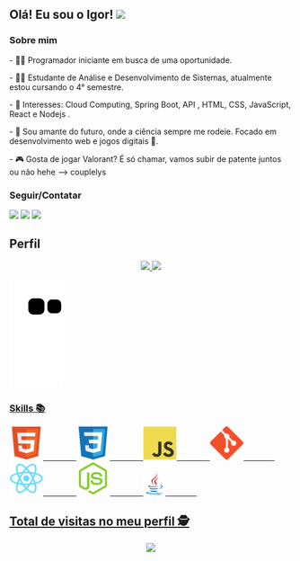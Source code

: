 ## Olá! Eu sou o Igor! <img src="https://raw.githubusercontent.com/iampavangandhi/iampavangandhi/master/gifs/Hi.gif" width="30px"></h2>

### Sobre mim
<div style="display: inline_block"  >
<p> - 👨‍💻 Programador iniciante em busca de uma oportunidade. </p>
<p> - 👨‍🎓 Estudante de Análise e Desenvolvimento de Sistemas, atualmente estou cursando o 4° semestre. </p>
<p> - 🎯 Interesses: Cloud Computing, Spring Boot, API , HTML, CSS, JavaScript, React e Nodejs . </p>
<p> - 🚀 Sou amante do futuro, onde a ciência sempre me rodeie. Focado em desenvolvimento web e jogos digitais 👾.  </p>
<p> - 🎮 Gosta de jogar Valorant? É só chamar, vamos subir de patente juntos ou não hehe --> couplelys</p>
</div>

### Seguir/Contatar   
  <a href="https://instagram.com/muniz.igor__" target="_blank"><img src="https://img.shields.io/badge/-Instagram-%23E4405F?style=for-the-badge&logo=instagram&logoColor=white" target="_blank"></a>
  <a href = "mailto: muniz.igor.tec@gmail.com"><img src="https://img.shields.io/badge/-Gmail-%23333?style=for-the-badge&logo=gmail&logoColor=white" target="_blank"></a>
  <a href="https://www.linkedin.com/in/igor-muniz-6a9975202/" target="_blank"><img src="https://img.shields.io/badge/-LinkedIn-%230077B5?style=for-the-badge&logo=linkedin&logoColor=white" target="_blank"></a> 

## Perfil
<div align="center">
  <a href="https://www.linkedin.com/in/igor-muniz-6a9975202/">
  <img height="180em" src="https://github-readme-stats.vercel.app/api?username=Muniz098&show_icons=true&theme=github_dark&include_all_commits=true&count_private=true"/>
  <img height="180em" src="https://github-readme-stats.vercel.app/api/top-langs/?username=Muniz098&layout=compact&langs_count=7&theme=github_dark"/>
</div>
  
  ![Snake animation](https://github.com/Muniz098/Muniz098/blob/output/github-contribution-grid-snake.svg)
  
### Skills 📚 
  
  <div align="left">    
    <img height="60" src="https://raw.githubusercontent.com/devicons/devicon/master/icons/html5/html5-original.svg">
    &nbsp;&nbsp;&nbsp;&nbsp;&nbsp;&nbsp;&nbsp;&nbsp;&nbsp;&nbsp;&nbsp;&nbsp;&nbsp;
    <img height="60" src="https://raw.githubusercontent.com/devicons/devicon/master/icons/css3/css3-original.svg">
    &nbsp;&nbsp;&nbsp;&nbsp;&nbsp;&nbsp;&nbsp;&nbsp;&nbsp;&nbsp;&nbsp;&nbsp;&nbsp;
    <img height="60" src="https://raw.githubusercontent.com/devicons/devicon/master/icons/javascript/javascript-original.svg">
    &nbsp;&nbsp;&nbsp;&nbsp;&nbsp;&nbsp;&nbsp;&nbsp;&nbsp;&nbsp;&nbsp;&nbsp;&nbsp;
    <img height="60" src="https://raw.githubusercontent.com/devicons/devicon/master/icons/git/git-original.svg">
    &nbsp;&nbsp;&nbsp;&nbsp;&nbsp;&nbsp;&nbsp;&nbsp;&nbsp;&nbsp;&nbsp;&nbsp;&nbsp;
    <img height="60" src="https://raw.githubusercontent.com/devicons/devicon/master/icons/react/react-original.svg">
    &nbsp;&nbsp;&nbsp;&nbsp;&nbsp;&nbsp;&nbsp;&nbsp;&nbsp;&nbsp;&nbsp;&nbsp;&nbsp;
    <img height="60" src="https://raw.githubusercontent.com/devicons/devicon/master/icons/nodejs/nodejs-original.svg">
    &nbsp;&nbsp;&nbsp;&nbsp;&nbsp;&nbsp;&nbsp;&nbsp;&nbsp;&nbsp;&nbsp;&nbsp;&nbsp;
    <img height="40" src="https://raw.githubusercontent.com/devicons/devicon/master/icons/java/java-original.svg">
    &nbsp;&nbsp;&nbsp;&nbsp;&nbsp;&nbsp;&nbsp;&nbsp;&nbsp;&nbsp;&nbsp;&nbsp;&nbsp;
   
</div>

<p align="center"> 

 ## Total de visitas no meu perfil :detective: <br>
 <p align="center"> 
   <img alingn="center" src="https://profile-counter.glitch.me/Muniz098/count.svg" />
 </p>

</p>
